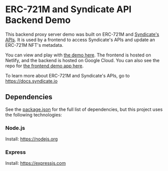 # ERC-721M and Syndicate API Backend Demo

This backend proxy server demo was built on ERC-721M and [Syndicate's APIs](https://docs.syndicate.io). It is used by a frontend to access Syndicate's APIs and update an ERC-721M NFT's metadata.

You can view and play with [the demo here](https://main--beamish-crepe-d28a4e.netlify.app). The frontend is hosted on Netlify, and the backend is hosted on Google Cloud. You can also see the repo for [the frontend demo app here](https://github.com/ianDAOs/demo-721m-frontend).

To learn more about ERC-721M and Syndicate's APIs, go to https://docs.syndicate.io

## Dependencies

See the [package.json](https://github.com/ianDAOs/demo-721m-api-backend/blob/main/package.json) for the full list of dependencies, but this project uses the following technologies:

### Node.js

Install: https://nodejs.org

### Express

Install: https://expressjs.com
